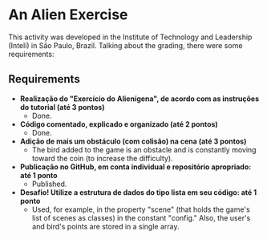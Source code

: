 # An Alien Exercise
 
This activity was developed in the Institute of Technology and Leadership (Inteli) in São Paulo, Brazil. Talking about the grading, there were some requirements:

## Requirements
- **Realização do "Exercício do Alienígena", de acordo com as instruções do tutorial (até 3 pontos)**
    - Done.
- **Código comentado, explicado e organizado (até 2 pontos)**
    - Done.
- **Adição de mais um obstáculo (com colisão) na cena (até 3 pontos)**
    - The bird added to the game is an obstacle and is constantly moving toward the coin (to increase the difficulty).
- **Publicação no GitHub, em conta individual e repositório apropriado: até 1 ponto**
    - Published.
- **Desafio! Utilize a estrutura de dados do tipo lista em seu código: até 1 ponto**
    - Used, for example, in the property "scene" (that holds the game's list of scenes as classes) in the constant "config." Also, the user's and bird's points are stored in a single array.